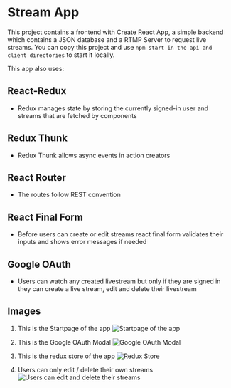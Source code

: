 # Stream App

This project contains a frontend with Create React App, a simple backend which contains a JSON database and a RTMP Server to request live streams.
You can copy this project and use `npm start in the api and client directories` to start it locally.

This app also uses:

## React-Redux

-   Redux manages state by storing the currently signed-in user and streams that are fetched by components

## Redux Thunk

-   Redux Thunk allows async events in action creators

## React Router

-   The routes follow REST convention

## React Final Form

-   Before users can create or edit streams react final form validates their inputs and shows error messages if needed

## Google OAuth

-   Users can watch any created livestream but only if they are signed in they can create a live stream, edit and delete their livestream

## Images

1. This is the Startpage of the app
![Startpage of the app](https://user-images.githubusercontent.com/97620083/182022109-78c787d9-d917-488b-a18e-49783462b4c8.png)

2. This is the Google OAuth Modal
![Google OAuth Modal](https://user-images.githubusercontent.com/97620083/182022164-782ebe8f-d151-4a99-abe6-910944c35302.jpg)

3. This is the redux store of the app
![Redux Store](https://user-images.githubusercontent.com/97620083/182022223-5d5b79e4-d1d4-4b60-9a85-f085b70bc89d.png)

4. Users can only edit / delete their own streams
![Users can edit and delete their streams](https://user-images.githubusercontent.com/97620083/182022245-061691a0-096d-4c00-bc99-b8727a4d74de.png)
